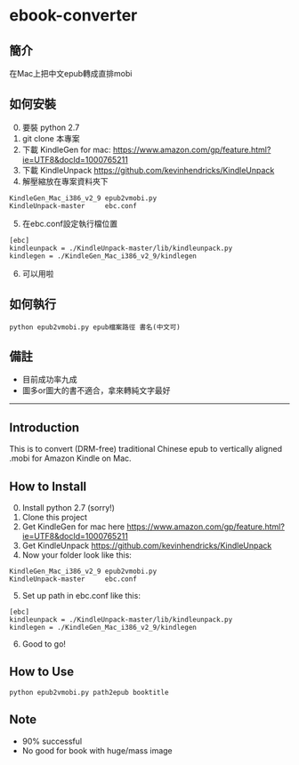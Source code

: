 # ebook-converter

## 簡介

在Mac上把中文epub轉成直排mobi

## 如何安裝

0. 要裝 python 2.7
1. git clone 本專案
2. 下載 KindleGen for mac: https://www.amazon.com/gp/feature.html?ie=UTF8&docId=1000765211
3. 下載 KindleUnpack https://github.com/kevinhendricks/KindleUnpack
4. 解壓縮放在專案資料夾下
```
KindleGen_Mac_i386_v2_9 epub2vmobi.py
KindleUnpack-master     ebc.conf
```
5. 在ebc.conf設定執行檔位置
```
[ebc]
kindleunpack = ./KindleUnpack-master/lib/kindleunpack.py
kindlegen = ./KindleGen_Mac_i386_v2_9/kindlegen
```
6. 可以用啦

## 如何執行

```
python epub2vmobi.py epub檔案路徑 書名(中文可)
```

## 備註

- 目前成功率九成
- 圖多or圖大的書不適合，拿來轉純文字最好


-----------

## Introduction

This is to convert (DRM-free) traditional Chinese epub to vertically aligned .mobi for Amazon Kindle on Mac.

## How to Install

0. Install python 2.7 (sorry!)
1. Clone this project 
2. Get KindleGen for mac here https://www.amazon.com/gp/feature.html?ie=UTF8&docId=1000765211
3. Get KindleUnpack https://github.com/kevinhendricks/KindleUnpack
4. Now your folder look like this:
```
KindleGen_Mac_i386_v2_9 epub2vmobi.py
KindleUnpack-master     ebc.conf
```
5. Set up path in ebc.conf like this:
```
[ebc]
kindleunpack = ./KindleUnpack-master/lib/kindleunpack.py
kindlegen = ./KindleGen_Mac_i386_v2_9/kindlegen
```
6. Good to go!

## How to Use

```
python epub2vmobi.py path2epub booktitle
```

## Note

- 90% successful
- No good for book with huge/mass image


